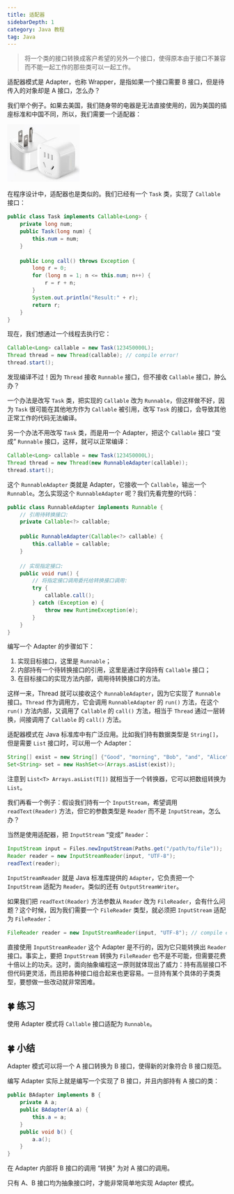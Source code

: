 ```yaml
---
title: 适配器
sidebarDepth: 1
category: Java 教程
tag: Java
---
```



> 将一个类的接口转换成客户希望的另外一个接口，使得原本由于接口不兼容而不能一起工作的那些类可以一起工作。

适配器模式是 Adapter，也称 Wrapper，是指如果一个接口需要 B 接口，但是待传入的对象却是 A 接口，怎么办？

我们举个例子。如果去美国，我们随身带的电器是无法直接使用的，因为美国的插座标准和中国不同，所以，我们需要一个适配器：

![adapter](./assets/l.jpeg)

在程序设计中，适配器也是类似的。我们已经有一个 `Task` 类，实现了 `Callable` 接口：

```java
public class Task implements Callable<Long> {
    private long num;
    public Task(long num) {
        this.num = num;
    }

    public Long call() throws Exception {
        long r = 0;
        for (long n = 1; n <= this.num; n++) {
            r = r + n;
        }
        System.out.println("Result:" + r);
        return r;
    }
}
```

现在，我们想通过一个线程去执行它：

```java
Callable<Long> callable = new Task(123450000L);
Thread thread = new Thread(callable); // compile error!
thread.start();
```

发现编译不过！因为 `Thread` 接收 `Runnable` 接口，但不接收 `Callable` 接口，肿么办？

一个办法是改写 `Task` 类，把实现的 `Callable` 改为 `Runnable`，但这样做不好，因为 `Task` 很可能在其他地方作为 `Callable` 被引用，改写 `Task` 的接口，会导致其他正常工作的代码无法编译。

另一个办法不用改写 `Task` 类，而是用一个 Adapter，把这个 `Callable` 接口 “变成” `Runnable` 接口，这样，就可以正常编译：

```java
Callable<Long> callable = new Task(123450000L);
Thread thread = new Thread(new RunnableAdapter(callable));
thread.start();
```

这个 `RunnableAdapter` 类就是 Adapter，它接收一个 `Callable`，输出一个 `Runnable`。怎么实现这个 `RunnableAdapter` 呢？我们先看完整的代码：

```java
public class RunnableAdapter implements Runnable {
    // 引用待转换接口:
    private Callable<?> callable;

    public RunnableAdapter(Callable<?> callable) {
        this.callable = callable;
    }

    // 实现指定接口:
    public void run() {
        // 将指定接口调用委托给转换接口调用:
        try {
            callable.call();
        } catch (Exception e) {
            throw new RuntimeException(e);
        }
    }
}
```

编写一个 Adapter 的步骤如下：

1. 实现目标接口，这里是 `Runnable`；
2. 内部持有一个待转换接口的引用，这里是通过字段持有 `Callable` 接口；
3. 在目标接口的实现方法内部，调用待转换接口的方法。

这样一来，Thread 就可以接收这个 `RunnableAdapter`，因为它实现了 `Runnable` 接口。`Thread` 作为调用方，它会调用 `RunnableAdapter` 的 `run()` 方法，在这个 `run()` 方法内部，又调用了 `Callable` 的 `call()` 方法，相当于 `Thread` 通过一层转换，间接调用了 `Callable` 的 `call()` 方法。

适配器模式在 Java 标准库中有广泛应用。比如我们持有数据类型是 `String[]`，但是需要 `List` 接口时，可以用一个 Adapter：

```java
String[] exist = new String[] {"Good", "morning", "Bob", "and", "Alice"};
Set<String> set = new HashSet<>(Arrays.asList(exist));
```

注意到 `List<T> Arrays.asList(T[])` 就相当于一个转换器，它可以把数组转换为 `List`。

我们再看一个例子：假设我们持有一个 `InputStream`，希望调用 `readText(Reader)` 方法，但它的参数类型是 `Reader` 而不是 `InputStream`，怎么办？

当然是使用适配器，把 `InputStream` “变成” `Reader`：

```java
InputStream input = Files.newInputStream(Paths.get("/path/to/file"));
Reader reader = new InputStreamReader(input, "UTF-8");
readText(reader);
```

`InputStreamReader` 就是 Java 标准库提供的 `Adapter`，它负责把一个 `InputStream` 适配为 `Reader`。类似的还有 `OutputStreamWriter`。

如果我们把 `readText(Reader)` 方法参数从 `Reader` 改为 `FileReader`，会有什么问题？这个时候，因为我们需要一个 `FileReader` 类型，就必须把 `InputStream` 适配为 `FileReader`：

```java
FileReader reader = new InputStreamReader(input, "UTF-8"); // compile error!
```

直接使用 `InputStreamReader` 这个 Adapter 是不行的，因为它只能转换出 `Reader` 接口。事实上，要把 `InputStream` 转换为 `FileReader` 也不是不可能，但需要花费十倍以上的功夫。这时，面向抽象编程这一原则就体现出了威力：持有高层接口不但代码更灵活，而且把各种接口组合起来也更容易。一旦持有某个具体的子类类型，要想做一些改动就非常困难。

## 🍀 练习

使用 Adapter 模式将 `Callable` 接口适配为 `Runnable`。


## 🍀 小结

Adapter 模式可以将一个 A 接口转换为 B 接口，使得新的对象符合 B 接口规范。

编写 Adapter 实际上就是编写一个实现了 B 接口，并且内部持有 A 接口的类：

```java
public BAdapter implements B {
    private A a;
    public BAdapter(A a) {
        this.a = a;
    }
    public void b() {
        a.a();
    }
}
```

在 Adapter 内部将 B 接口的调用 “转换” 为对 A 接口的调用。

只有 A、B 接口均为抽象接口时，才能非常简单地实现 Adapter 模式。





